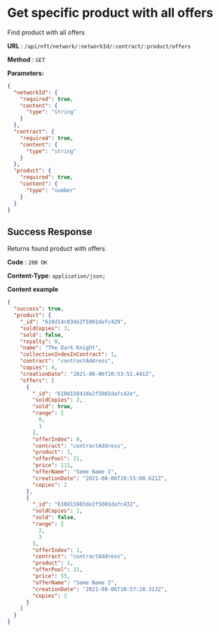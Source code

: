 # Get specific product with all offers

Find product with all offers

**URL** : `/api/nft/network/:networkId/:contract/:product/offers`

**Method** : `GET`

**Parameters:**

```json
{
  "networkId": {
    "required": true,
    "content": {
      "type": "string"
    }
  },
  "contract": {
    "required": true,
    "content": {
      "type": "string"
    }
  },
  "product": {
    "required": true,
    "content": {
      "type": "number"
    }
  }
}
```

## Success Response

Returns found product with offers

**Code** : `200 OK`

**Content-Type**: `application/json;`

**Content example**

```json
{
  "success": true,
  "product": {
    "_id": "610d14c03de2f5001dafc429",
    "soldCopies": 3,
    "sold": false,
    "royalty": 0,
    "name": "The Dark Knight",
    "collectionIndexInContract": 1,
    "contract": "contractAddress",
    "copies": 4,
    "creationDate": "2021-08-06T10:53:52.441Z",
    "offers": [
      {
        "_id": "610d15043de2f5001dafc42e",
        "soldCopies": 2,
        "sold": true,
        "range": [
          0,
          1
        ],
        "offerIndex": 0,
        "contract": "contractAddress",
        "product": 1,
        "offerPool": 21,
        "price": 111,
        "offerName": "Some Name 1",
        "creationDate": "2021-08-06T10:55:00.621Z",
        "copies": 2
      },
      {
        "_id": "610d15983de2f5001dafc432",
        "soldCopies": 1,
        "sold": false,
        "range": [
          2,
          3
        ],
        "offerIndex": 1,
        "contract": "contractAddress",
        "product": 1,
        "offerPool": 21,
        "price": 55,
        "offerName": "Some Name 2",
        "creationDate": "2021-08-06T10:57:28.313Z",
        "copies": 2
      }
    ]
  }
}
```
